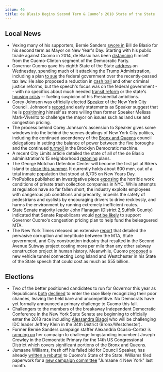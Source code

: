 ```yaml
---
issue: 46
title: de Blasio Begins Second Term & Cuomo’s 2018 State of the State
---
```


## Local News 
-   Vexing many of his supporters, Bernie Sanders [swore in](http://www.gothamgazette.com/city/7395-sworn-in-for-second-term-by-bernie-sanders-de-blasio-claims-new-progressive-era?mc_cid=1d7394a07b&mc_eid=1a9d72cbc4) Bill de Blasio for his second term as Mayor on New Year's Day. Starting with his public tirade against Cuomo in 2014, de Blasio has been [distancing](http://www.gothamgazette.com/city/7396-embracing-sanders-de-blasio-leaves-behind-his-clinton-cuomo-era?mc_cid=1d7394a07b&mc_eid=1a9d72cbc4) himself from the Cuomo-Clinton segment of the Democratic Party.
-   Governor Cuomo gave his eighth State of the State [address](https://www.wnyc.org/story/governor-cuomo-takes-aim-washington-his-state-state/) on Wednesday, spending much of it attacking the Trump Administration, including a plan [to sue](https://www.bloomberg.com/news/articles/2018-01-03/cuomo-plans-to-sue-u-s-government-over-state-tax-break-change) the federal government over the recently-passed tax law. He also proposed a reduction in [cash bail](http://www.syracuse.com/politics/index.ssf/2018/01/cuomo_calls_for_criminal_justice_reforms_changes_in_bail_asset_seizures.html) and other criminal justice reforms, but the speech's focus was on the federal government -- with no specifics about much needed [transit reform](https://nyc.streetsblog.org/2018/01/03/cuomo-fails-to-deliver-the-hard-charge-at-traffic-and-transit-reform-that-new-york-desperately-needs/) or the state's [housing crisis](http://news10.com/2018/01/03/protests-ahead-of-ny-state-of-the-state-address/) -- fueling suspicion of his Presidential ambitions.
-   Corey Johnson was officially elected [Speaker](http://www.nydailynews.com/new-york/corey-johnson-elected-city-council-speaker-article-1.3735198) of the New York City Council. Johnson's [record ](http://www.gothamgazette.com/city/7398-corey-johnson-s-record-and-promises?mc_cid=44180b91be&mc_eid=1a9d72cbc4)and early statements as Speaker suggest that he is [positioning](https://www.politico.com/states/new-york/city-hall/story/2018/01/03/on-election-as-speaker-johnson-signals-distance-from-mayor-167188) himself as more willing than former Speaker Melissa Mark-Viverito to challenge the mayor on issues such as land use and congestion pricing.
-   The process behind Corey Johnson's ascension to Speaker gives some windows into the behind the scenes dealings of New York City politics, including the continued ascendency of the [Bronx and Queens](http://cityandstateny.com/articles/politics/campaigns-and-elections/why-the-bronx-and-queens-once-again-are-selecting-new-york-city%E2%80%99s-next-council-speaker.html#.WlAoW6inHIU) council delegations in setting the balance of power between the five boroughs and the continued [turmoil ](https://www.kingscountypolitics.com/brooklyn-political-war-breaks-out-in-wake-of-speakerss-race/?utm_source=Kings+County+Politics+Morning+Newsletter&utm_campaign=511914929a-EMAIL_CAMPAIGN_2018_01_05&utm_medium=email&utm_term=0_466a6c86df-511914929a-324337305)in the Brooklyn Democratic machine.
-   A recent City Limits article detailed the state of all of the de Blasio administration's 15 neighborhood [rezoning](https://citylimits.org/2017/12/28/a-new-years-update-on-the-de-blasio-rezonings/) plans.
-   The George Motchan Detention Center will become the first jail at Rikers Island to [close this summer](https://www.amny.com/news/rikers-island-closure-1.15751380). It currently holds about 600 men, out of a total inmate population that stood at 8,705 on New Years Day.
-   ProPublica published an investigative piece [exposing](https://www.propublica.org/article/trashed-inside-the-deadly-world-of-private-garbage-collection) the horrible work conditions of private trash collection companies in NYC. While attempts at regulation have so far fallen short, the industry exploits employees with dangerous job conditions and precarity, imperils the safety of pedestrians and cyclists by encouraging drivers to drive recklessly, and harms the environment by running extremely inefficient routes.
-   State Senate majority leader John Flanagan (District 2,Suffolk County) indicated that Senate Republicans would [not be likely](http://www.nydailynews.com/news/politics/cuomo-congestion-pricing-plan-fund-mta-subway-hits-roadblock-article-1.3738632) to support Governor Cuomo's congestion pricing plan to help fund the beleaguered MTA.
-   The New York Times released an extensive [report](https://www.nytimes.com/2017/12/28/nyregion/new-york-subway-construction-costs.html) that detailed the pervasive corruption and ineptitude between the MTA, State government, and City construction industry that resulted in the Second Avenue Subway project costing more per mile than any other subway construction project in human history. Meanwhile, Cuomo [proposed](http://www.lohud.com/story/news/politics/politics-on-the-hudson/2018/01/05/westchester-long-island-tunnel-would-cost-up-55-billion-study-shows/1008168001/) a new vehicle tunnel connecting Long Island and Westchester in his State of the State speech that could cost as much as $55 billion.

## Elections
-   Two of the better positioned candidates to run for Governor this year as Republicans [both](https://www.politico.com/states/new-york/albany/story/2018/01/01/harry-wilson-says-he-wont-run-for-governor-165116)  [declined](https://amp.poughkeepsiejournal.com/amp/1004819001) to enter the race likely recognizing their poor chances, leaving the field bare and uncompetitive. No Democrats have yet formally announced a primary challenge to Cuomo this fall.
-   Challengers to the members of the breakaway Independent Democratic Conference in the New York State Senate are beginning to officially enter the 2018 race including [Alessandra Biaggi](http://www.nystateofpolitics.com/2018/01/democrat-files-to-run-in-kleins-district/) who will be challenging IDC leader Jeffrey Klein in the 34th District (Bronx/Westchester).
-   Former Bernie Sanders campaign staffer Alexandria Ocasio-Cortez is [ramping up](http://queenscountypolitics.com/2017/12/21/alexandria-ocasio-cortez-challenges-joe-crowley-congressional-primary/) her campaign to challenge longstanding incumbent Joseph Crowley in the Democratic Primary for the 14th US Congressional District which covers significant portions of the Bronx and Queens.
-   Jumaane Williams, fresh off his failed bid for Council Speaker, has already [written a rebuttal](http://www.blackstarnews.com/ny-watch/politics/on-mta-no-gov-cuomo-doesnt-know-how-to-fix-it-jumaane-williams.html) to Cuomo's State of the State. Williams filed paperwork for a [new campaign committee](http://www.ny1.com/nyc/all-boroughs/news/2017/12/15/councilman-jumaane-williams-may-be-considering-a-challenge-to-governor-cuomo) "Jumaane 4 New York" last month.
